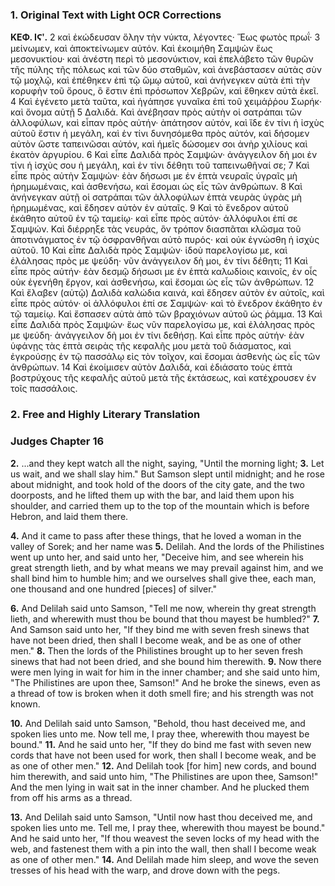 ### 1. Original Text with Light OCR Corrections

**ΚΕΦ. ΙϚʹ.**
2 καὶ ἐκώδευσαν ὅλην τὴν νύκτα, λέγοντες· Ἕως φωτὸς πρωΐ·
3 μείνωμεν, καὶ ἀποκτείνωμεν αὐτόν. Καὶ ἐκοιμήθη Σαμψὼν ἕως μεσονυκτίου· καὶ ἀνέστη περὶ τὸ μεσονύκτιον, καὶ ἐπελάβετο τῶν θυρῶν τῆς πύλης τῆς πόλεως καὶ τῶν δύο σταθμῶν, καὶ ἀνεβάστασεν αὐτὰς σὺν τῷ μοχλῷ, καὶ ἐπέθηκεν ἐπὶ τῷ ὤμῳ αὐτοῦ, καὶ ἀνήνεγκεν αὐτὰ ἐπὶ τὴν κορυφὴν τοῦ ὄρους, ὃ ἔστιν ἐπὶ πρόσωπον Χεβρῶν, καὶ ἔθηκεν αὐτὰ ἐκεῖ.
4 Καὶ ἐγένετο μετὰ ταῦτα, καὶ ἠγάπησε γυναῖκα ἐπὶ τοῦ χειμάῤῥου Σωρήκ· καὶ ὄνομα αὐτῇ
5 Δαλιδά. Καὶ ἀνέβησαν πρὸς αὐτὴν οἱ σατράπαι τῶν ἀλλοφύλων, καὶ εἶπαν πρὸς αὐτήν· ἀπάτησον αὐτόν, καὶ ἴδε ἐν τίνι ἡ ἰσχὺς αὐτοῦ ἔστιν ἡ μεγάλη, καὶ ἐν τίνι δυνησόμεθα πρὸς αὐτόν, καὶ δήσομεν αὐτὸν ὥστε ταπεινῶσαι αὐτόν, καὶ ἡμεῖς δώσομεν σοι ἀνὴρ χιλίους καὶ ἑκατὸν ἀργυρίου.
6 Καὶ εἶπε Δαλιδὰ πρὸς Σαμψών· ἀνάγγειλον δὴ μοι ἐν τίνι ἡ ἰσχὺς σου ἡ μεγάλη, καὶ ἐν τίνι δέθητι τοῦ ταπεινωθῆναί σε;
7 Καὶ εἶπε πρὸς αὐτὴν Σαμψών· ἐὰν δήσωσι με ἐν ἑπτὰ νευραῖς ὑγραῖς μὴ ἠρημωμέναις, καὶ ἀσθενήσω, καὶ ἔσομαι ὡς εἷς τῶν ἀνθρώπων.
8 Καὶ ἀνήνεγκαν αὐτῇ οἱ σατράπαι τῶν ἀλλοφύλων ἑπτὰ νευρὰς ὑγρὰς μὴ ἠρημωμένας, καὶ ἔδησεν αὐτὸν ἐν αὐταῖς.
9 Καὶ τὸ ἔνεδρον αὐτοῦ ἐκάθητο αὐτοῦ ἐν τῷ ταμείῳ· καὶ εἶπε πρὸς αὐτόν· ἀλλόφυλοι ἐπί σε Σαμψών. Καὶ διέρρηξε τὰς νευράς, ὃν τρόπον διασπᾶται κλῶσμα τοῦ ἀποτινάγματος ἐν τῷ ὀσφρανθῆναι αὐτὸ πυρός· καὶ οὐκ ἐγνώσθη ἡ ἰσχὺς αὐτοῦ.
10 Καὶ εἶπε Δαλιδὰ πρὸς Σαμψών· ἰδοὺ παρελογίσω με, καὶ ἐλάλησας πρὸς με ψεύδη· νῦν ἀνάγγειλον δὴ μοι, ἐν τίνι δέθητι;
11 Καὶ εἶπε πρὸς αὐτήν· ἐὰν δεσμῷ δήσωσι με ἐν ἑπτὰ καλωδίοις καινοῖς, ἐν οἷς οὐκ ἐγενήθη ἔργον, καὶ ἀσθενήσω, καὶ ἔσομαι ὡς εἷς τῶν ἀνθρώπων.
12 Καὶ ἔλαβεν (αὐτῷ) Δαλιδὰ καλώδια καινά, καὶ ἔδησεν αὐτὸν ἐν αὐτοῖς, καὶ εἶπε πρὸς αὐτόν· οἱ ἀλλόφυλοι ἐπί σε Σαμψών· καὶ τὸ ἔνεδρον ἐκάθητο ἐν τῷ ταμείῳ. Καὶ ἔσπασεν αὐτὰ ἀπὸ τῶν βραχιόνων αὐτοῦ ὡς ῥάμμα.
13 Καὶ εἶπε Δαλιδὰ πρὸς Σαμψών· ἕως νῦν παρελογίσω με, καὶ ἐλάλησας πρὸς με ψεύδη· ἀνάγγειλον δὴ μοι ἐν τίνι δεθήσῃ. Καὶ εἶπε πρὸς αὐτήν· ἐὰν ὑφάνῃς τὰς ἑπτὰ σειρὰς τῆς κεφαλῆς μου μετὰ τοῦ διάσματος, καὶ ἐγκρούσῃς ἐν τῷ πασσάλῳ εἰς τὸν τοῖχον, καὶ ἔσομαι ἀσθενὴς ὡς εἷς τῶν ἀνθρώπων.
14 Καὶ ἐκοίμισεν αὐτὸν Δαλιδά, καὶ ἐδιάσατο τοὺς ἑπτὰ βοστρύχους τῆς κεφαλῆς αὐτοῦ μετὰ τῆς ἐκτάσεως, καὶ κατέχρουσεν ἐν τοῖς πασσάλοις.

### 2. Free and Highly Literary Translation

### Judges Chapter 16

**2.** ...and they kept watch all the night, saying, "Until the morning light;
**3.** Let us wait, and we shall slay him." But Samson slept until midnight; and he rose about midnight, and took hold of the doors of the city gate, and the two doorposts, and he lifted them up with the bar, and laid them upon his shoulder, and carried them up to the top of the mountain which is before Hebron, and laid them there.

**4.** And it came to pass after these things, that he loved a woman in the valley of Sorek; and her name was
**5.** Delilah. And the lords of the Philistines went up unto her, and said unto her, "Deceive him, and see wherein his great strength lieth, and by what means we may prevail against him, and we shall bind him to humble him; and we ourselves shall give thee, each man, one thousand and one hundred [pieces] of silver."

**6.** And Delilah said unto Samson, "Tell me now, wherein thy great strength lieth, and wherewith must thou be bound that thou mayest be humbled?"
**7.** And Samson said unto her, "If they bind me with seven fresh sinews that have not been dried, then shall I become weak, and be as one of other men."
**8.** Then the lords of the Philistines brought up to her seven fresh sinews that had not been dried, and she bound him therewith.
**9.** Now there were men lying in wait for him in the inner chamber; and she said unto him, "The Philistines are upon thee, Samson!" And he broke the sinews, even as a thread of tow is broken when it doth smell fire; and his strength was not known.

**10.** And Delilah said unto Samson, "Behold, thou hast deceived me, and spoken lies unto me. Now tell me, I pray thee, wherewith thou mayest be bound."
**11.** And he said unto her, "If they do bind me fast with seven new cords that have not been used for work, then shall I become weak, and be as one of other men."
**12.** And Delilah took [for him] new cords, and bound him therewith, and said unto him, "The Philistines are upon thee, Samson!" And the men lying in wait sat in the inner chamber. And he plucked them from off his arms as a thread.

**13.** And Delilah said unto Samson, "Until now hast thou deceived me, and spoken lies unto me. Tell me, I pray thee, wherewith thou mayest be bound." And he said unto her, "If thou weavest the seven locks of my head with the web, and fastenest them with a pin into the wall, then shall I become weak as one of other men."
**14.** And Delilah made him sleep, and wove the seven tresses of his head with the warp, and drove down with the pegs.
